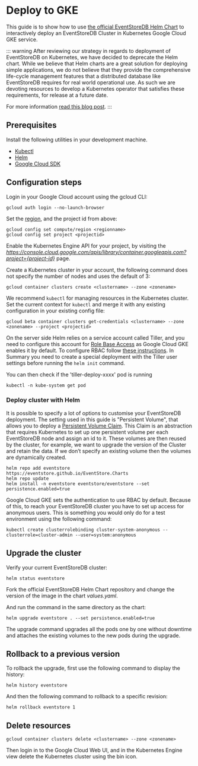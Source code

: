 # Deploy to GKE

This guide is to show how to use [the official EventStoreDB Helm Chart](https://github.com/EventStore/EventStore.Charts) to
interactively deploy an EventStoreDB Cluster in Kubernetes Google Cloud GKE service.

::: warning
After reviewing our strategy in regards to deployment of EventStoreDB on Kubernetes, we have decided to deprecate the Helm chart. While we believe that Helm charts are a great solution for deploying simple applications, we do not believe that they provide the comprehensive life-cycle management features that a distributed database like EventStoreDB requires for real world operational use. As such we are devoting resources to develop a Kubernetes operator that satisfies these requirements, for release at a future date.

For more information [read this blog post](https://eventstore.com/blog/event-store-on-kubernetes/).
:::

## Prerequisites

Install the following utilities in your development machine.

- [Kubectl](https://kubernetes.io/docs/tasks/tools/install-kubectl)
- [Helm](https://github.com/helm/helm/releases)
- [Google Cloud SDK](https://cloud.google.com/sdk/install)

## Configuration steps

Login in your Google Cloud account using the gcloud CLI:

```shell
gcloud auth login --no-launch-browser
```

Set the [region](https://cloud.google.com/compute/docs/regions-zones/), and the project id from above:

```shell
gcloud config set compute/region <regionname>
gcloud config set project <projectid>
```

Enable the Kubernetes Engine API for your project, by visiting the _<https://console.cloud.google.com/apis/library/container.googleapis.com?project={project-id}>_ page.

Create a Kubernetes cluster in your account, the following command does not specify the number of nodes and uses the default of 3:

```shell
gcloud container clusters create <clustername> --zone <zonename>
```

We recommend `kubectl` for managing resources in the Kubernetes cluster. Set the current context for `kubectl` and merge it with any existing configuration in your existing config file:

```shell
gcloud beta container clusters get-credentials <clustername> --zone <zonename> --project <projectid>
```

On the server side Helm relies on a service account called Tiller, and you need to configure this account for [Role Base Access](https://kubernetes.io/docs/reference/access-authn-authz/rbac/) as Google Cloud GKE enables it by default. To configure RBAC follow [these instructions](https://helm.sh/docs/using_helm/#tiller-and-role-based-access-control). In Summary you need to create a special deployment with the Tiller user settings before running the `helm init` command.

You can then check if the 'tiller-deploy-xxxx' pod is running

```shell
kubectl -n kube-system get pod
```

### Deploy cluster with Helm

It is possible to specify a lot of options to customise your EventStoreDB deployment. The setting used in this guide is "Persistent Volume", that allows you to deploy a [Persistent Volume Claim](https://kubernetes.io/docs/concepts/storage/persistent-volumes/). This Claim is an abstraction that requires Kubernetes to set up one persistent volume per each EventStoreDB node and assign an id to it. These volumes are then reused by the cluster, for example, we want to upgrade the version of the Cluster and retain the data. If we don’t specify an existing volume then the volumes are dynamically created.

```shell
helm repo add eventstore https://eventstore.github.io/EventStore.Charts
helm repo update
helm install -n eventstore eventstore/eventstore --set persistence.enabled=true
```

Google Cloud GKE sets the authentication to use RBAC by default. Because of this, to reach your EventStoreDB cluster you have to set up access for  anonymous users. This is something you would only do for a test environment using the following command:

```shell
kubectl create clusterrolebinding cluster-system-anonymous --clusterrole=cluster-admin --user=system:anonymous
```

## Upgrade the cluster

Verify your current EventStoreDB cluster:

```shell
helm status eventstore
```

Fork the official EventStoreDB Helm Chart repository and change the version of the image in the chart _values.yaml_.

And run the command in the same directory as the chart:

```shell
helm upgrade eventstore . --set persistence.enabled=true
```

The upgrade command upgrades all the pods one by one without downtime and attaches the existing volumes to the new pods during the upgrade.

## Rollback to a previous version

To rollback the upgrade, first use the following command to display the history:

```shell
helm history eventstore
```

And then the following command to rollback to a specific revision:

```shell
helm rollback eventstore 1
```

## Delete resources

```shell
gcloud container clusters delete <clustername> --zone <zonename>
```

Then login in to the Google Cloud Web UI, and in the Kubernetes Engine view delete the Kubernetes cluster using the bin icon.
